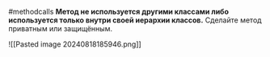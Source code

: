 #methodcalls 
**Метод не используется другими классами либо используется только внутри своей иерархии классов.**
Сделайте метод приватным или защищённым.

![[Pasted image 20240818185946.png]]
